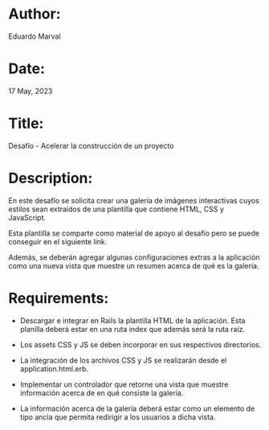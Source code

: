 # Author: 
Eduardo Marval

# Date: 
17 May, 2023

# Title: 
Desafío - Acelerar la construcción de un proyecto


# Description:

En este desafío se solicita crear una galería de imágenes interactivas cuyos estilos sean
extraídos de una plantilla que contiene HTML, CSS y JavaScript. 

Esta plantilla se comparte como material de apoyo al desafío pero se puede conseguir en el siguiente link. 

Además, se deberán agregar algunas configuraciones extras a la aplicación como una nueva vista que
muestre un resumen acerca de qué es la galería.

# Requirements:

- Descargar e integrar en Rails la plantilla HTML de la aplicación. Esta planilla deberá
estar en una ruta index que además será la ruta raíz.

- Los assets CSS y JS se deben incorporar en sus respectivos directorios.

- La integración de los archivos CSS y JS se realizarán desde el application.html.erb.

- Implementar un controlador que retorne una vista que muestre información acerca
de en qué consiste la galería.

- La información acerca de la galería deberá estar como un elemento de tipo ancla que
permita redirigir a los usuarios a dicha vista.



